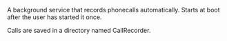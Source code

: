 A background service that records phonecalls automatically. Starts at boot after the user has started it once.

Calls are saved in a directory named CallRecorder.